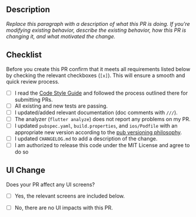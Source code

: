 ## Description

*Replace this paragraph with a description of what this PR is doing. If you're modifying existing behavior, describe the existing behavior, how this PR is changing it, and what motivated the change.*


## Checklist

Before you create this PR confirm that it meets all requirements listed below by checking the relevant checkboxes (`[x]`). This will ensure a smooth and quick review process.

- [ ] I read the [Code Style Guide] and followed the process outlined there for submitting PRs.
- [ ] All existing and new tests are passing.
- [ ] I updated/added relevant documentation (doc comments with `///`).
- [ ] The analyzer (`flutter analyze`) does not report any problems on my PR.
- [ ] I updated `pubspec.yaml`, `build.properties`, and `ios/Podfile` with an appropriate new version according to the [pub versioning philosophy].
- [ ] I updated `CHANGELOG.md` to add a description of the change.
- [ ] I am authorized to release this code under the MIT License and agree to do so

## UI Change

Does your PR affect any UI screens?

- [ ] Yes, the relevant screens are included below.
- [ ] No, there are no UI impacts with this PR.


<!-- Links -->
[Code Style Guide]: https://github.com/peiffer-innovations/documentation/blob/main/CODE_STYLE.md
[pub versioning philosophy]: https://www.dartlang.org/tools/pub/versioning
